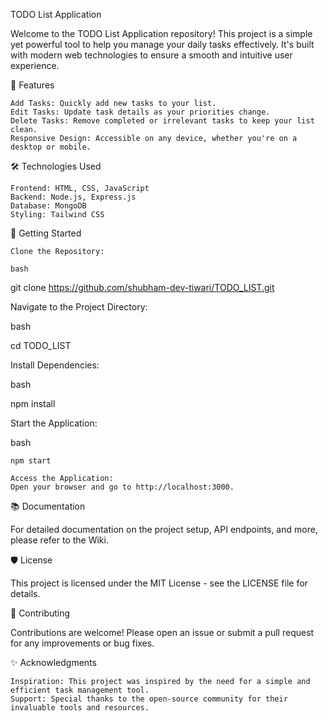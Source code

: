 TODO List Application

Welcome to the TODO List Application repository! This project is a simple yet powerful tool to help you manage your daily tasks effectively. It's built with modern web technologies to ensure a smooth and intuitive user experience.

 🌟 Features

    Add Tasks: Quickly add new tasks to your list.
    Edit Tasks: Update task details as your priorities change.
    Delete Tasks: Remove completed or irrelevant tasks to keep your list clean.
    Responsive Design: Accessible on any device, whether you're on a desktop or mobile.

 
 🛠️ Technologies Used

    Frontend: HTML, CSS, JavaScript
    Backend: Node.js, Express.js
    Database: MongoDB
    Styling: Tailwind CSS


🚀 Getting Started

    Clone the Repository:

    bash

git clone https://github.com/shubham-dev-tiwari/TODO_LIST.git

Navigate to the Project Directory:

bash

cd TODO_LIST

Install Dependencies:

bash

npm install

Start the Application:

bash

    npm start

    Access the Application:
    Open your browser and go to http://localhost:3000.


📚 Documentation

For detailed documentation on the project setup, API endpoints, and more, please refer to the Wiki.

🛡️ License

This project is licensed under the MIT License - see the LICENSE file for details.

🤝 Contributing

Contributions are welcome! Please open an issue or submit a pull request for any improvements or bug fixes.

✨ Acknowledgments

    Inspiration: This project was inspired by the need for a simple and efficient task management tool.
    Support: Special thanks to the open-source community for their invaluable tools and resources.
